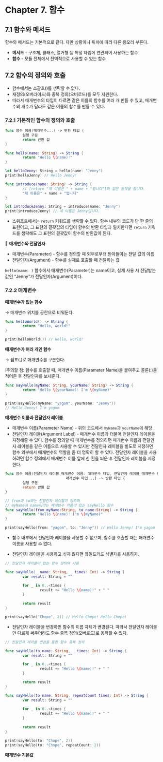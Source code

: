 # Chapter 7. 함수

## 7.1 함수와 메서드

함수와 메서드는 기본적으로 같다. 다만 상황이나 위치에 따라 다른 용오러 부른다.

- **메서드** - 구조체, 클래스, 열거형 등 특정 타입에 연관되어 사용하는 함수
- **함수** - 모듈 전체에서 전역적으로 사용할 수 있는 함수

## 7.2 함수의 정의와 호출

- 함수에서는 소괄호()를 생략할 수 없다.
- 재정의(오버라이드)와 중복 정의(오버로드)를 모두 지원한다.
- 따라서 매개변수의 타입이 다르면 같은 이름의 함수를 여러 개 만들 수 있고, 매개변수의 개수가 달라도 같은 이름의 함수를 만들 수 있다.

### 7.2.1 기본적인 함수의 정의와 호출

```swift
func 함수 이름(매개변수...) -> 반환 타입 {
        실행 구문
        return 반환 값
}
```

```swift
func hello(name: String) -> String {
        return "Hello \(name)!"
}

let helloJenny: String = hello(name: "Jenny")
print(helloJenny) // Hello Jenny!

func introduce(name: String) -> String {
        // [return "제 이름은 " + name + "입니다"]와 같은 동작을 합니다.
        "제 이름은" + name + "입니다"
}

let introduceJenny: String = introduce(name: "Jenny")
print(introduceJenny) // 제 이름은 Jenny입니다.
```

- 스위프트에서는 `return` 키워드를 생략할 수 있다. 함수 내부의 코드가 단 한 줄의 표현이고, 그 표현의 결괏값의 타입이 함수의 반환 타입과 일치한다면 `return` 키워드를 생략해도 그 표현의 결괏값이 함수의 반환값이 된다.

👀 **매개변수와 전달인자**

- 매개변수(Parameter) - 함수를 정의할 때 외부로부터 받아들이는 전달 값의 이름
- 전달인자(Argument) - 함수를 실제로 호출할 때 전달하는 값

`hello(name: )` 함수에서 매개변수(Parameter)는 name이고, 실제 사용 시 전달받는 값인 “Jenny”가 전달인자(Argument)이다.

### 7.2.2 매개변수

**매개변수가 없는 함수**

→ 매개변수 위치를 공란으로 비워둔다.

```swift
func helloWorld() -> String {
        return "Hello, world!"
}

print(helloWorld()) // Hello, world!
```

**매개변수가 여러 개인 함수**

→ 쉼표(,)로 매개변수를 구분한다.

❕주의할 점: 함수를 호출할 때, 매개변수 이름(Parameter Name)을 붙여주고 콜론(:)을 적어준 후 전달인자를 보내준다.

```swift
func sayHello(myName: String, yourName: String) -> String {
        return "Hello \(yourName)! I'm \(myName)"
}

print(sayHello(myName: "yagom", yourName: "Jenny")) 
// Hello Jenny! I'm yagom
```

**매개변수 이름과 전달인자 레이블**

- 매개변수 이름(Parameter Name) - 위의 코드에서 `myName`과 `yourName`에 해당
- 전달인자 레이블(Argument Label) - 매개변수 이름과 더불어 전달인자 레이블을 지정해줄 수 있다. 함수를 정의할 때 매개변수를 정의하면 매개변수 이름과 전달인자 레이블을 같은 이름으로 사용할 수 있지만 전달인자 레이블을 별도로 지정하면 함수 외부에서 매개변수의 역할을 좀 더 명확히 할 수 있다. 전달인자 레이블을 사용하려면 함수 정의에서 매개변수 이름 앞에 한 칸을 띄운 후 전달인자 레이블을 지정한다.

```swift
func 함수 이름(전달인자 레이블 매개변수 이름: 매개변수 타입, 전달인자 레이블 매개변수 이름: 
                            매개변수 타입...) -> 반환 타입 {
        실행 구문
        return 반환 값
}
```

```swift
// from과 to라는 전달인자 레이블이 있으며
// myName과 name이라는 매개변수 이름이 있는 sayHello 함수
func sayHello(from myName:String, to name:String) -> String {
        return "Hello \(name)! I'm \(myName)"
}

print(sayHello(from: "yagom", to: "Jenny")) // Hello Jenny! I'm yagom
```

- 함수 내부에서 전달인자 레이블을 사용할 수 없으며, 함수를 호출할 때는 매개변수 이름을 사용할 수 없다.

- 전달인자 레이블을 사용하고 싶지 않다면 와일드카드 식별자를 사용하자.

```swift
// 전달인자 레이블이 없는 함수 정의와 사용

func sayHello(_ name: String, _ times: Int) -> String {
        var result: String = ""

        for _ in 0..<times {
                result += "Hello \(name)!" + " "
        }
        
        return result
}

print(sayHello("Chope", 2)) // Hello Chope! Hello Chope!
```

- 전달인자 레이블을 변경하면 함수의 이름 자체가 변경된다. 따라서 전달인자 레이블만 다르게 써주더라도 함수 중복 정의(오버로드)로 동작할 수 있다.

```swift
// 전달인자 레이블 변경을 통한 함수 중복 정의

func sayHello(to name: String, _ times: Int) -> String {
        var result: String = ""

        for _ in 0..<times {
                result += "Hello \(name)!" + " "
        }

        return result
}

func sayHello(to name: String, repeatCount times: Int) -> String {
        var result: String = ""
        
        for _ in 0..<times {
                result += "Hello \(name)!" + " "
        }
        
        return result
}

print(sayHello(to: "Chope", 2))
print(sayHello(to: "Chope", repeatCount: 2))
```

**매개변수 기본값**
